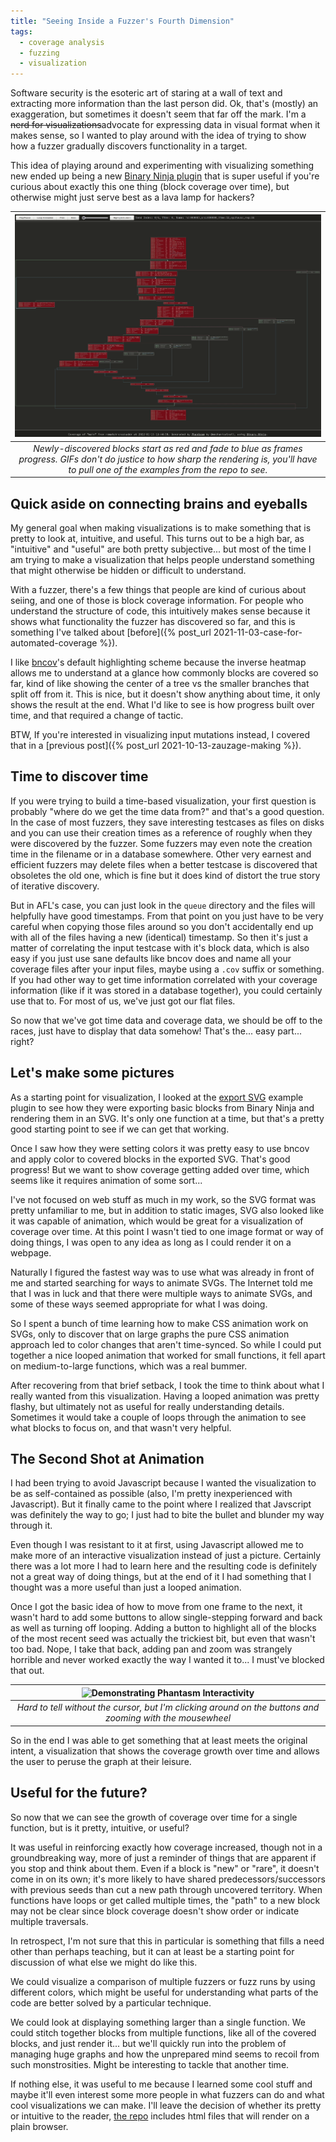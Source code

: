 ```yaml
---
title: "Seeing Inside a Fuzzer's Fourth Dimension"
tags:
  - coverage analysis
  - fuzzing
  - visualization
---
```


Software security is the esoteric art of staring at a wall of text and
extracting more information than the last person did.  Ok, that's (mostly) an
exaggeration, but sometimes it doesn't seem that far off the mark. I'm a
~~nerd for visualizations~~advocate for expressing
data in visual format when it makes sense, so I wanted to play around with the
idea of trying to show how a fuzzer gradually discovers functionality in a 
target.

This idea of playing around and experimenting with visualizing something new
ended up being a new
[Binary Ninja plugin](https://github.com/mechanicalnull/phantasm) that is super
useful if you're curious about exactly this one thing (block coverage over
time), but otherwise might just serve best as a lava lamp for hackers?

| ![Phantasm showing coverage over time of cgc's crackaddr rematch main](../assets/images/p3/phantasm_demo.gif) |
| :-: |
| *Newly-discovered blocks start as red and fade to blue as frames progress. GIFs don't do justice to how sharp the rendering is, you'll have to pull one of the examples from the repo to see.* |

## Quick aside on connecting brains and eyeballs

My general goal when making visualizations is to make something that is pretty
to look at, intuitive, and useful. This turns out to be a high bar, as
"intuitive" and "useful" are both pretty subjective... but most of the time I am
trying to make a visualization that helps people understand something that might
otherwise be hidden or difficult to understand.

With a fuzzer, there's a few things that people are kind of curious about
seiing, and one of those is block coverage information. For people who
understand the structure of code, this intuitively makes sense because it shows
what functionality the fuzzer has discovered so far, and this is something I've
talked about [before]({% post_url 2021-11-03-case-for-automated-coverage %}).

I like [bncov](https://github.com/ForAllSecure/bncov)'s default highlighting
scheme because the inverse heatmap allows me to understand at a glance how
commonly blocks are covered so far, kind of like showing the center of a tree vs
the smaller branches that split off from it. This is nice, but it doesn't show
anything about time, it only shows the result at the end. What I'd like to see
is how progress built over time, and that required a change of tactic.

BTW, If you're interested in visualizing input mutations instead, I covered that
in a [previous post]({% post_url 2021-10-13-zauzage-making %}).

## Time to discover time

If you were trying to build a time-based visualization, your first question is
probably "where do we get the time data from?" and that's a good question. In
the case of most fuzzers, they save interesting testcases as files on disks and
you can use their creation times as a reference of roughly when they were
discovered by the fuzzer. Some fuzzers may even note the creation time in the
filename or in a database somewhere. Other very earnest and efficient fuzzers
may delete files when a better testcase is discovered that obsoletes the old
one, which is fine but it does kind of distort the true story of iterative
discovery.

But in AFL's case, you can just look in the `queue` directory and the files will
helpfully have good timestamps. From that point on you just have to be very
careful when copying those files around so you don't accidentally end up with
all of the files having a new (identical) timestamp. So then it's just a matter
of correlating the input testcase with it's block data, which is also easy if
you just use sane defaults like bncov does and name all your coverage files
after your input files, maybe using a `.cov` suffix or something. If you had
other way to get time information correlated with your coverage information
(like if it was stored in a database together), you could certainly use that
to. For most of us, we've just got our flat files.

So now that we've got time data and coverage data, we should be off to the
races, just have to display that data somehow! That's the... easy part... right?

## Let's make some pictures

As a starting point for visualization, I looked at the 
[export SVG](https://github.com/Vector35/binaryninja-api/blob/16019f2a175e3c459e4b99cd220ef86ee7853865/python/examples/export_svg.py)
example plugin to see how they were exporting basic blocks from Binary Ninja
and rendering them in an SVG. It's only one function at a time, but that's a
pretty good starting point to see if we can get that working.

Once I saw how they were setting colors it was pretty easy to use bncov
and apply color to covered blocks in the exported SVG. That's good progress! But
we want to show coverage getting added over time, which seems like it requires
animation of some sort...

I've not focused on web stuff as much in my work, so the SVG format was pretty
unfamiliar to me, but in addition to static images, SVG also looked like it was
capable of animation, which would be great for a visualization of coverage over
time. At this point I wasn't tied to one image format or way of doing things, I
was open to any idea as long as I could render it on a webpage.

Naturally I figured the fastest way was to use what was already in front of
me and started searching for ways to animate SVGs.  The Internet told me that I
was in luck and that there were multiple ways to animate SVGs, and some of these
ways seemed appropriate for what I was doing.

So I spent a bunch of time learning how to make CSS animation work on SVGs, only
to discover that on large graphs the pure CSS animation approach led to color
changes that aren't time-synced. So while I could put together a nice looped
animation that worked for small functions, it fell apart on medium-to-large
functions, which was a real bummer.

After recovering from that brief setback, I took the time to think about what I
really wanted from this visualization. Having a looped animation was pretty
flashy, but ultimately not as useful for really understanding details. Sometimes
it would take a couple of loops through the animation to see what blocks to
focus on, and that wasn't very helpful.

## The Second Shot at Animation

I had been trying to avoid Javascript because I wanted the visualization to be
as self-contained as possible (also, I'm pretty inexperienced with Javascript).
But it finally came to the point where I realized that Javscript was definitely
the way to go; I just had to bite the bullet and blunder my way through it.

Even though I was resistant to it at first, using Javascript allowed me to make
more of an interactive visualization instead of just a picture.  Certainly there
was a lot more I had to learn here and the resulting code is definitely not a
great way of doing things, but at the end of it I had something that I thought
was a more useful than just a looped animation.

Once I got the basic idea of how to move from one frame to the next, it wasn't
hard to add some buttons to allow single-stepping forward and back as well as
turning off looping. Adding a button to highlight all of the blocks of the most
recent seed was actually the trickiest bit, but even that wasn't too bad. Nope,
I take that back, adding pan and zoom was strangely horrible and never worked
exactly the way I wanted it to... I must've blocked that out.

| ![Demonstrating Phantasm Interactivity](../assets/images/p3/phantasm_step_zoom.gif) |
| :-: |
| *Hard to tell without the cursor, but I'm clicking around on the buttons and zooming with the mousewheel* |

So in the end I was able to get something that at least meets the original
intent, a visualization that shows the coverage growth over time and allows the
user to peruse the graph at their leisure.

## Useful for the future?

So now that we can see the growth of coverage over time for a single function,
but is it pretty, intuitive, or useful?

It was useful in reinforcing exactly how coverage increased, though not in a
groundbreaking way, more of just a reminder of things that are apparent if you
stop and think about them. Even if a block is "new" or "rare", it doesn't come
in on its own; it's more likely to have shared predecessors/successors with
previous seeds than cut a new path through uncovered territory. When functions
have loops or get called multiple times, the "path" to a new block may not be
clear since block coverage doesn't show order or indicate multiple traversals.

In retrospect, I'm not sure that this in particular is something that fills a
need other than perhaps teaching, but it can at least be a starting point for
discussion of what else we might do like this.

We could visualize a comparison of multiple fuzzers or fuzz runs by using
different colors, which might be useful for understanding what parts of
the code are better solved by a particular technique.

We could look at displaying something larger than a single function. We could
stitch together blocks from multiple functions, like all of the covered blocks,
and just render it... but we'll quickly run into the problem of managing huge
graphs and how the unprepared mind seems to recoil from such monstrosities.
Might be interesting to tackle that another time.

If nothing else, it was useful to me because I learned some cool stuff and
maybe it'll even interest some more people in what fuzzers can do and what
cool visualizations we can make. I'll leave the decision of whether its pretty
or intuitive to the reader,
[the repo](https://github.com/mechanicalnull/phantasm) includes html files that
will render on a plain browser.
